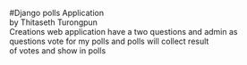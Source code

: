 #Django polls Application    
by Thitaseth Turongpun    
Creations web application have a two questions and admin as    
questions vote for my polls and polls will collect result    
of votes and show in polls    






